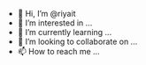 - 👋 Hi, I’m @riyait
- 👀 I’m interested in ...
- 🌱 I’m currently learning ...
- 💞️ I’m looking to collaborate on ...
- 📫 How to reach me ...

<!---
riyait/riyait is a ✨ special ✨ repository because its `README.md` (this file) appears on your GitHub profile.
You can click the Preview link to take a look at your changes.
--->
